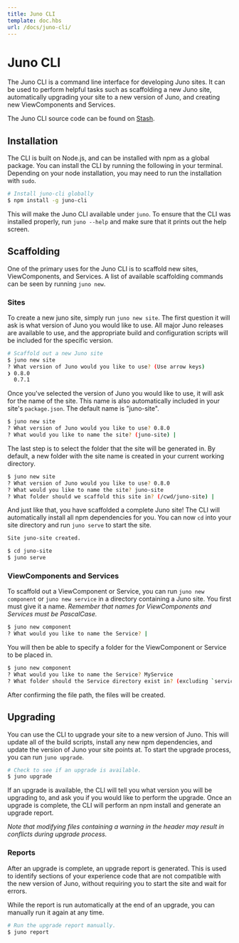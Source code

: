 ```yaml
---
title: Juno CLI
template: doc.hbs
url: /docs/juno-cli/
---
```


# Juno CLI

The Juno CLI is a command line interface for developing Juno sites. It can be used to perform helpful tasks such as scaffolding a new Juno site, automatically upgrading your site to a new version of Juno, and creating new ViewComponents and Services.

The Juno CLI source code can be found on <a href="http://stash.nikedev.com/projects/JUNO/repos/juno-cli" target="_blank">Stash</a>.

<visual><break></break></visual>

## Installation

The CLI is built on Node.js, and can be installed with npm as a global package. You can install the CLI by running the following in your terminal. Depending on your node installation, you may need to run the installation with `sudo`.

```bash
# Install juno-cli globally
$ npm install -g juno-cli
```

This will make the Juno CLI available under `juno`. To ensure that the CLI was installed properly, run `juno --help` and make sure that it prints out the help screen.

<visual><break></break></visual>

## Scaffolding

One of the primary uses for the Juno CLI is to scaffold new sites, ViewComponents, and Services. A list of available scaffolding commands can be seen by running `juno new`.

<a id="new-site"></a>
### Sites

To create a new juno site, simply run `juno new site`. The first question it will ask is what version of Juno you would like to use. All major Juno releases are available to use, and the appropriate build and configuration scripts will be included for the specific version. 

```bash
# Scaffold out a new Juno site
$ juno new site
? What version of Juno would you like to use? (Use arrow keys)
❯ 0.8.0 
  0.7.1 
```

Once you've selected the version of Juno you would like to use, it will ask for the name of the site. This name is also automatically included in your site's `package.json`. The default name is "juno-site".

```bash
$ juno new site
? What version of Juno would you like to use? 0.8.0
? What would you like to name the site? (juno-site) |
```

The last step is to select the folder that the site will be generated in. By default, a new folder with the site name is created in your current working directory.

```bash
$ juno new site
? What version of Juno would you like to use? 0.8.0
? What would you like to name the site? juno-site
? What folder should we scaffold this site in? (/cwd/juno-site) |
```

And just like that, you have scaffolded a complete Juno site! The CLI will automatically install all npm dependencies for you. You can now `cd` into your site directory and run `juno serve` to start the site.

```bash
Site juno-site created.

$ cd juno-site
$ juno serve
```

### ViewComponents and Services

To scaffold out a ViewComponent or Service, you can run `juno new component` or `juno new service` in a directory containing a Juno site. You first must give it a name. _Remember that names for ViewComponents and Services must be PascalCase._

```bash
$ juno new component
? What would you like to name the Service? |
```

You will then be able to specify a folder for the ViewComponent or Service to be placed in.

```bash
$ juno new component
? What would you like to name the Service? MyService
? What folder should the Service directory exist in? (excluding `services/`) |
```

After confirming the file path, the files will be created.

<visual><break></break></visual>

## Upgrading

You can use the CLI to upgrade your site to a new version of Juno. This will update all of the build scripts, install any new npm dependencies, and update the version of Juno your site points at. To start the upgrade process, you can run `juno upgrade`.

```bash
# Check to see if an upgrade is available.
$ juno upgrade
```

If an upgrade is available, the CLI will tell you what version you will be upgrading to, and ask you if you would like to perform the upgrade. Once an upgrade is complete, the CLI will perform an npm install and generate an upgrade report.

_Note that modifying files containing a warning in the header may result in conflicts during upgrade process._

### Reports

After an upgrade is complete, an upgrade report is generated. This is used to identify sections of your experience code that are not compatible with the new version of Juno, without requiring you to start the site and wait for errors.

While the report is run automatically at the end of an upgrade, you can manually run it again at any time.

```bash
# Run the upgrade report manually.
$ juno report
```
